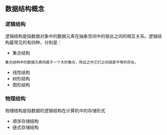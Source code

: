 ## 数据结构概念

### 逻辑结构
逻辑结构是指数据对象中的数据元素在抽象空间中的彼此之间的相互关系。逻辑结构最常见的有四种，分别是：  

- 集合结构

``` bash
集合结构中的数据元素同属于一个大的集合，除此之外它们之间就是平等的存在。
```

- 线性结构
- 树形结构
- 图形结构

### 物理结构
物理结构是指数据的逻辑结构在计算机中的存储形式

- 顺序存储结构
- 链式存储结构
